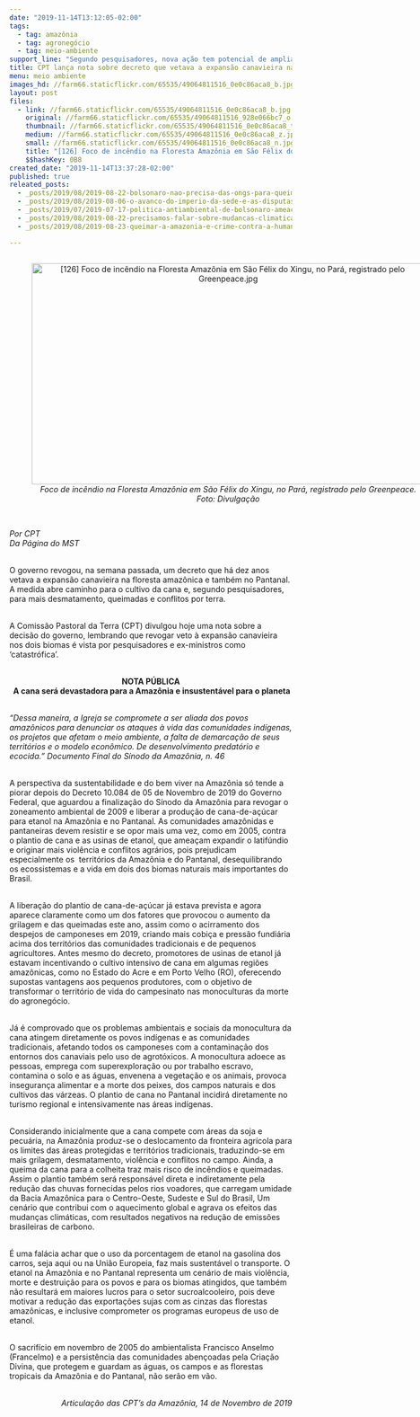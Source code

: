 ```yaml
---
date: "2019-11-14T13:12:05-02:00"
tags:
  - tag: amazônia
  - tag: agronegócio
  - tag: meio-ambiente
support_line: "Segundo pesquisadores, nova ação tem potencial de ampliar desmatamento e trazer de volta as queimadas"
title: CPT lança nota sobre decreto que vetava a expansão canavieira na floresta amazônica
menu: meio ambiente
images_hd: //farm66.staticflickr.com/65535/49064811516_0e0c86aca8_b.jpg
layout: post
files:
  - link: //farm66.staticflickr.com/65535/49064811516_0e0c86aca8_b.jpg
    original: //farm66.staticflickr.com/65535/49064811516_928e066bc7_o.jpg
    thumbnail: //farm66.staticflickr.com/65535/49064811516_0e0c86aca8_t.jpg
    medium: //farm66.staticflickr.com/65535/49064811516_0e0c86aca8_z.jpg
    small: //farm66.staticflickr.com/65535/49064811516_0e0c86aca8_n.jpg
    title: "[126] Foco de incêndio na Floresta Amazônia em São Félix do Xingu, no Pará, registrado pelo Greenpeace.jpg"
    $$hashKey: 0B8
created_date: "2019-11-14T13:37:28-02:00"
published: true
releated_posts:
  - _posts/2019/08/2019-08-22-bolsonaro-nao-precisa-das-ongs-para-queimar-a-imagem-do-brasil-no-mundo-inteiro.md
  - _posts/2019/08/2019-08-06-o-avanco-do-imperio-da-sede-e-as-disputas-geopoliticas-pelos-recursos-hidricos.md
  - _posts/2019/07/2019-07-17-politica-antiambiental-de-bolsonaro-ameaca-o-fundo-amazonia-entenda.md
  - _posts/2019/08/2019-08-22-precisamos-falar-sobre-mudancas-climaticas-queimadas-e-desmatamento.md
  - _posts/2019/08/2019-08-23-queimar-a-amazonia-e-crime-contra-a-humanidade.md

---
```

<div style="text-align:center">
<figure class="image" style="display:inline-block"><img alt="[126] Foco de incêndio na Floresta Amazônia em São Félix do Xingu, no Pará, registrado pelo Greenpeace.jpg" height="394" src="//farm66.staticflickr.com/65535/49064811516_0e0c86aca8_b.jpg" width="700" />
<figcaption><em>Foco de inc&ecirc;ndio na Floresta Amaz&ocirc;nia em S&atilde;o F&eacute;lix do Xingu, no Par&aacute;, registrado pelo Greenpeace. Foto: Divulga&ccedil;&atilde;o</em></figcaption>
</figure>
</div>

<p><br />
<em>Por CPT<br />
Da P&aacute;gina do MST</em></p>

<p><br />
O governo revogou, na semana passada, um decreto que h&aacute; dez anos vetava a expans&atilde;o canavieira na floresta amaz&ocirc;nica e tamb&eacute;m no Pantanal. A medida abre caminho para o cultivo da cana e, segundo pesquisadores, para mais desmatamento, queimadas e conflitos por terra.&nbsp;</p>

<p><br />
A Comiss&atilde;o Pastoral da Terra (CPT) divulgou hoje uma nota sobre a decis&atilde;o do governo, lembrando que revogar veto &agrave; expans&atilde;o canavieira nos dois biomas &eacute; vista por pesquisadores e ex-ministros como &lsquo;catastr&oacute;fica&rsquo;.</p>

<p style="text-align: center;"><br />
<strong>NOTA P&Uacute;BLICA<br />
&nbsp;A cana ser&aacute; devastadora para a Amaz&ocirc;nia e insustent&aacute;vel para o planeta</strong></p>

<p><br />
<em>&ldquo;Dessa maneira, a Igreja se compromete a ser aliada dos povos amaz&ocirc;nicos para denunciar os ataques &agrave; vida das comunidades ind&iacute;genas, os projetos que afetam o meio ambiente, a falta de demarca&ccedil;&atilde;o de seus territ&oacute;rios e o modelo econ&ocirc;mico. De desenvolvimento predat&oacute;rio e ecocida.&rdquo; Documento Final do S&iacute;nodo da Amaz&ocirc;nia, n. 46</em><br />
&nbsp;</p>

<p>A perspectiva da sustentabilidade e do bem viver na Amaz&ocirc;nia s&oacute; tende a piorar depois do Decreto 10.084 de 05 de Novembro de 2019 do Governo Federal, que aguardou a finaliza&ccedil;&atilde;o do S&iacute;nodo da Amaz&ocirc;nia para revogar o zoneamento ambiental de 2009 e liberar a produ&ccedil;&atilde;o de cana-de-a&ccedil;&uacute;car para etanol na Amaz&ocirc;nia e no Pantanal. As comunidades amaz&ocirc;nidas e pantaneiras devem resistir e se opor mais uma vez, como em 2005, contra o plantio de cana e as usinas de etanol, que amea&ccedil;am expandir o latif&uacute;ndio e originar mais viol&ecirc;ncia e conflitos agr&aacute;rios, pois prejudicam especialmente os&nbsp; territ&oacute;rios da Amaz&ocirc;nia e do Pantanal, desequilibrando os ecossistemas e a vida em dois dos biomas naturais mais importantes do Brasil.<br />
&nbsp;</p>

<p>A libera&ccedil;&atilde;o do plantio de cana-de-a&ccedil;&uacute;car j&aacute; estava prevista e agora aparece claramente como um dos fatores que provocou o aumento da grilagem e das queimadas este ano, assim como o acirramento dos despejos de camponeses em 2019, criando mais cobi&ccedil;a e press&atilde;o fundi&aacute;ria acima dos territ&oacute;rios das comunidades tradicionais e de pequenos agricultores. Antes mesmo do decreto, promotores de usinas de etanol j&aacute; estavam incentivando o cultivo intensivo de cana em algumas regi&otilde;es amaz&ocirc;nicas, como no Estado do Acre e em Porto Velho (RO), oferecendo supostas vantagens aos pequenos produtores, com o objetivo de transformar o territ&oacute;rio de vida do campesinato nas monoculturas da morte do agroneg&oacute;cio.<br />
&nbsp;</p>

<p>J&aacute; &eacute; comprovado que os problemas ambientais e sociais da monocultura da cana atingem diretamente os povos ind&iacute;genas e as comunidades tradicionais, afetando todos os camponeses com a contamina&ccedil;&atilde;o dos entornos dos canaviais pelo uso de agrot&oacute;xicos. A monocultura adoece as pessoas, emprega com superexplora&ccedil;&atilde;o ou por trabalho escravo, contamina o solo e as &aacute;guas, envenena a vegeta&ccedil;&atilde;o e os animais, provoca inseguran&ccedil;a alimentar e a morte dos peixes, dos campos naturais e dos cultivos das v&aacute;rzeas. O plantio de cana no Pantanal incidir&aacute; diretamente no turismo regional e intensivamente nas &aacute;reas ind&iacute;genas.</p>

<p><br />
Considerando inicialmente que a cana compete com &aacute;reas da soja e pecu&aacute;ria, na Amaz&ocirc;nia produz-se o deslocamento da fronteira agr&iacute;cola para os limites das &aacute;reas protegidas e territ&oacute;rios tradicionais, traduzindo-se em mais grilagem, desmatamento, viol&ecirc;ncia e conflitos no campo. Ainda, a queima da cana para a colheita traz mais risco de inc&ecirc;ndios e queimadas. Assim o plantio tamb&eacute;m ser&aacute; respons&aacute;vel direta e indiretamente pela redu&ccedil;&atilde;o das chuvas fornecidas pelos rios voadores, que carregam umidade da Bacia Amaz&ocirc;nica para o Centro-Oeste, Sudeste e Sul do Brasil, Um cen&aacute;rio que contribui com o aquecimento global e agrava os efeitos das mudan&ccedil;as clim&aacute;ticas, com resultados negativos na redu&ccedil;&atilde;o de emiss&otilde;es brasileiras de carbono.&nbsp;<br />
&nbsp;</p>

<p>&Eacute; uma fal&aacute;cia achar que o uso da porcentagem de etanol na gasolina dos carros, seja aqui ou na Uni&atilde;o Europeia, faz mais sustent&aacute;vel o transporte. O etanol na Amaz&ocirc;nia e no Pantanal representa um cen&aacute;rio de mais viol&ecirc;ncia, morte e destrui&ccedil;&atilde;o para os povos e para os biomas atingidos, que tamb&eacute;m n&atilde;o resultar&aacute; em maiores lucros para o setor sucroalcooleiro, pois deve motivar a redu&ccedil;&atilde;o das exporta&ccedil;&otilde;es sujas com as cinzas das florestas amaz&ocirc;nicas, e inclusive comprometer os programas europeus de uso de etanol.<br />
&nbsp;</p>

<p>O sacrif&iacute;cio em novembro de 2005 do ambientalista Francisco Anselmo (Francelmo) e a persist&ecirc;ncia das comunidades aben&ccedil;oadas pela Cria&ccedil;&atilde;o Divina, que protegem e guardam as &aacute;guas, os campos e as florestas tropicais da Amaz&ocirc;nia e do Pantanal, n&atilde;o ser&atilde;o em v&atilde;o.<br />
&nbsp;</p>

<p style="text-align: right;"><em>Articula&ccedil;&atilde;o das CPT&rsquo;s da Amaz&ocirc;nia, 14 de Novembro de 2019</em></p>
